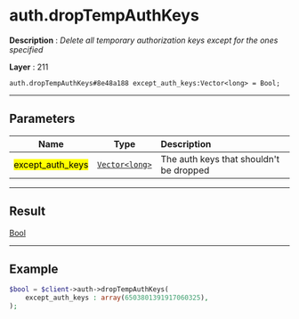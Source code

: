 # auth.dropTempAuthKeys

**Description** : *Delete all temporary authorization keys except for the ones specified*

**Layer** : 211

```tl
auth.dropTempAuthKeys#8e48a188 except_auth_keys:Vector<long> = Bool;
```

---

## Parameters

| Name | Type | Description |
| :---: | :---: | :--- |
| <mark>except_auth_keys</mark> | [`Vector<long>`](type/long) | The auth keys that shouldn't be dropped |

---

## Result

[Bool](type/Bool)

---

## Example

```php
$bool = $client->auth->dropTempAuthKeys(
	except_auth_keys : array(6503801391917060325),
);
```